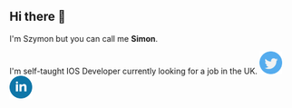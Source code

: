 ## Hi there 👋

 I'm Szymon but you can call me **Simon**.
 
 I'm self-taught IOS Developer currently looking for a job in the UK.
[<img src='https://github.com/Szymon1987/Szymon1987/blob/main/twitter.png' alt='twitter' height='40'>](https://twitter.com/home)
[<img src='https://github.com/Szymon1987/Szymon1987/blob/main/linkedin.png' alt='linkedin' height='40'>](https://www.linkedin.com/in/szymon-tadrzak-41b741146/)
